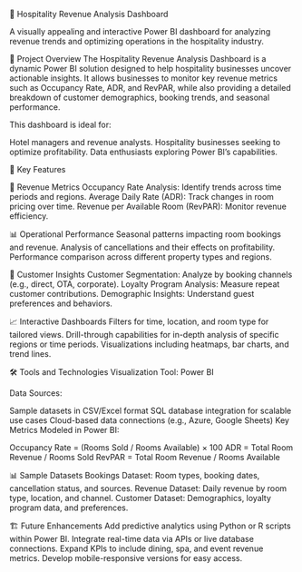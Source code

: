 🏨 Hospitality Revenue Analysis Dashboard

A visually appealing and interactive Power BI dashboard for analyzing revenue trends and optimizing operations in the hospitality industry.

📝 Project Overview
The Hospitality Revenue Analysis Dashboard is a dynamic Power BI solution designed to help hospitality businesses uncover actionable insights. It allows businesses to monitor key revenue metrics such as Occupancy Rate, ADR, and RevPAR, while also providing a detailed breakdown of customer demographics, booking trends, and seasonal performance.

This dashboard is ideal for:

Hotel managers and revenue analysts.
Hospitality businesses seeking to optimize profitability.
Data enthusiasts exploring Power BI’s capabilities.

🌟 Key Features

🏨 Revenue Metrics
Occupancy Rate Analysis: Identify trends across time periods and regions.
Average Daily Rate (ADR): Track changes in room pricing over time.
Revenue per Available Room (RevPAR): Monitor revenue efficiency.

📊 Operational Performance
Seasonal patterns impacting room bookings and revenue.
Analysis of cancellations and their effects on profitability.
Performance comparison across different property types and regions.

👥 Customer Insights
Customer Segmentation: Analyze by booking channels (e.g., direct, OTA, corporate).
Loyalty Program Analysis: Measure repeat customer contributions.
Demographic Insights: Understand guest preferences and behaviors.

📈 Interactive Dashboards
Filters for time, location, and room type for tailored views.
Drill-through capabilities for in-depth analysis of specific regions or time periods.
Visualizations including heatmaps, bar charts, and trend lines.

🛠️ Tools and Technologies
Visualization Tool: Power BI

Data Sources:

Sample datasets in CSV/Excel format
SQL database integration for scalable use cases
Cloud-based data connections (e.g., Azure, Google Sheets)
Key Metrics Modeled in Power BI:

Occupancy Rate = (Rooms Sold / Rooms Available) × 100
ADR = Total Room Revenue / Rooms Sold
RevPAR = Total Room Revenue / Rooms Available

📊 Sample Datasets
Bookings Dataset: Room types, booking dates, cancellation status, and sources.
Revenue Dataset: Daily revenue by room type, location, and channel.
Customer Dataset: Demographics, loyalty program data, and preferences.

🏗️ Future Enhancements
Add predictive analytics using Python or R scripts within Power BI.
Integrate real-time data via APIs or live database connections.
Expand KPIs to include dining, spa, and event revenue metrics.
Develop mobile-responsive versions for easy access.
